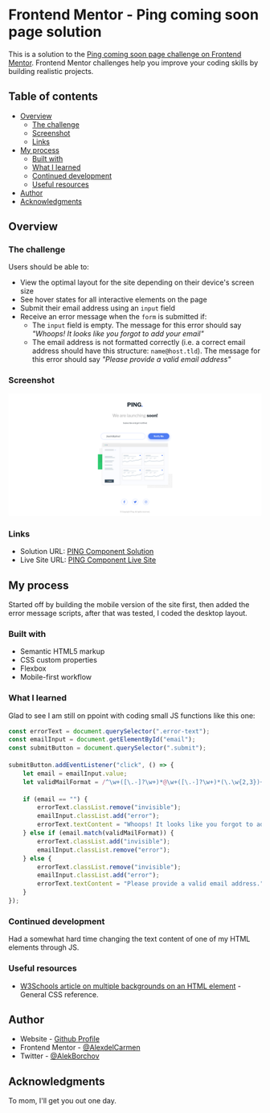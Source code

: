 # Frontend Mentor - Ping coming soon page solution

This is a solution to the [Ping coming soon page challenge on Frontend Mentor](https://www.frontendmentor.io/challenges/ping-single-column-coming-soon-page-5cadd051fec04111f7b848da). Frontend Mentor challenges help you improve your coding skills by building realistic projects. 

## Table of contents

- [Overview](#overview)
  - [The challenge](#the-challenge)
  - [Screenshot](#screenshot)
  - [Links](#links)
- [My process](#my-process)
  - [Built with](#built-with)
  - [What I learned](#what-i-learned)
  - [Continued development](#continued-development)
  - [Useful resources](#useful-resources)
- [Author](#author)
- [Acknowledgments](#acknowledgments)


## Overview

### The challenge

Users should be able to:

- View the optimal layout for the site depending on their device's screen size
- See hover states for all interactive elements on the page
- Submit their email address using an `input` field
- Receive an error message when the `form` is submitted if:
	- The `input` field is empty. The message for this error should say *"Whoops! It looks like you forgot to add your email"*
	- The email address is not formatted correctly (i.e. a correct email address should have this structure: `name@host.tld`). The message for this error should say *"Please provide a valid email address"*

### Screenshot

![](./images/screenshot.png)

### Links

- Solution URL: [PING Component Solution](https://github.com/AlexdelCarmen/ping-single-column-coming-soon)
- Live Site URL: [PING Component Live Site](https://alexdelcarmen.github.io/ping-single-column-coming-soon/)

## My process

Started off by building the mobile version of the site first, then added the error message scripts, after that was tested, I coded the desktop layout.  

### Built with

- Semantic HTML5 markup
- CSS custom properties
- Flexbox
- Mobile-first workflow

### What I learned

Glad to see I am still on ppoint with coding small JS functions like this one: 


```js
const errorText = document.querySelector(".error-text");
const emailInput = document.getElementById("email");
const submitButton = document.querySelector(".submit");

submitButton.addEventListener("click", () => {
    let email = emailInput.value;
    let validMailFormat = /^\w+([\.-]?\w+)*@\w+([\.-]?\w+)*(\.\w{2,3})+$/;

    if (email == "") { 
        errorText.classList.remove("invisible"); 
        emailInput.classList.add("error");
        errorText.textContent = "Whoops! It looks like you forgot to add your email."
    } else if (email.match(validMailFormat)) {
        errorText.classList.add("invisible"); 
        emailInput.classList.remove("error");
    } else {
        errorText.classList.remove("invisible"); 
        emailInput.classList.add("error");
        errorText.textContent = "Please provide a valid email address."
    }
});

```

### Continued development

Had a somewhat hard time changing the text content of one of my HTML elements through JS. 

### Useful resources

- [W3Schools article on multiple backgrounds on an HTML element](https://www.w3schools.com/css/) - General CSS reference.


## Author

- Website - [Github Profile](https://github.com/AlexdelCarmen)
- Frontend Mentor - [@AlexdelCarmen](https://www.frontendmentor.io/profile/AlexdelCarmen)
- Twitter - [@AlekBorchov](https://twitter.com/AlekBorchov)

## Acknowledgments

To mom, I'll get you out one day.